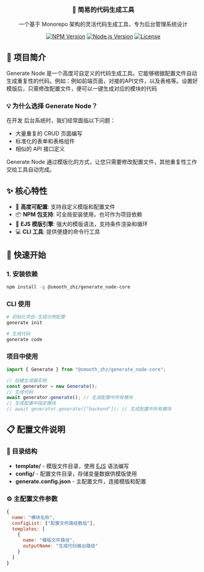 <div align="center">
  <h3>🚀 简易的代码生成工具</h3>
  <p>一个基于 Monorepo 架构的灵活代码生成工具，专为后台管理系统设计</p>
  
  [![NPM Version](https://img.shields.io/npm/v/@smooth_zhz/generate_node-core)](https://www.npmjs.com/package/@smooth_zhz/generate_node-core)
  [![Node.js Version](https://img.shields.io/node/v/@smooth_zhz/generate_node-core)](https://nodejs.org)
  [![License](https://img.shields.io/npm/l/@smooth_zhz/generate_node-core)](LICENSE)
</div>

## 📖 项目简介

Generate Node 是一个高度可自定义的代码生成工具。它能够根据配置文件自动生成重复性的代码。例如：例如前端页面，对接的API文件，以及表格等。设置好模版后，只需修改配置文件，便可以一键生成对应的模块的代码

### 💡 为什么选择 Generate Node？

在开发 后台系统时，我们经常面临以下问题：

- 大量重复的 CRUD 页面编写
- 标准化的表单和表格组件
- 相似的 API 接口定义

Generate Node 通过模版化的方式，让您只需要修改配置文件，其他重复性工作交给工具自动完成。

## ✨ 核心特性

- 🔧 **高度可配置**: 支持自定义模版和配置文件
- 📦 **NPM 包支持**: 可全局安装使用，也可作为项目依赖
- 🎨 **EJS 模版引擎**: 强大的模版语法，支持条件渲染和循环
- 💻 **CLI 工具**: 提供便捷的命令行工具

## 🚀 快速开始

### 1. 安装依赖

```bash
npm install -g @smooth_zhz/generate_node-core
```

### CLI 使用

```bash
# 初始化项目-生成示例配置
generate init

# 生成代码
generate code
```

### 项目中使用

```js
import { Generate } from "@smooth_zhz/generate_node-core";

// 创建生成器实例
const generator = new Generate();
// 生成代码
await generator.generate(); // 生成配置中所有模块
// 生成配置中指定模块
// await generator.generate(["backend"]); // 生成配置中所有模块
```

## 📋 配置文件说明

### 📁 目录结构

- **template/** - 模版文件目录，使用 [EJS](https://ejs.bootcss.com/#promo) 语法编写
- **config/** - 配置文件目录，存储变量数据供模版使用
- **generate.config.json** - 主配置文件，连接模版和配置

### ⚙️ 主配置文件参数

```javascript
{
  name: "模块名称",
  configList: ["配置文件路径数组"],
  templates: [
    {
      name: "模版文件路径",
      outputName: "生成代码输出路径"
    }
  ]
}
```
